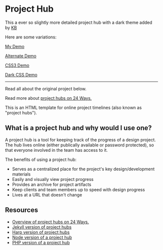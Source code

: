 Project Hub
================
This a ever so slightly more detailed project hub with a dark theme added by [KB](https://twitter.com/mektball)

Here are some variations: 

  [My Demo](http://roachhd.github.io/project-hub)

  [Alternate Demo](http://htmlpreview.github.io/?https://github.com/roachhd/project-hub/blob/gh-pages/altindex.html)

  [CSS3 Demo](http://htmlpreview.github.io/?https://github.com/roachhd/project-hub/blob/gh-pages/cssHub.html)

  [Dark CSS Demo](http://htmlpreview.github.io/?https://github.com/roachhd/project-hub/blob/gh-pages/darkcss.html)


---


Read all about the original project below.


Read more about [project hubs on 24 Ways.](http://24ways.org/2013/project-hubs/)

This is an HTML template for online project timelines (also known as "project hubs").

## What is a project hub and why would I use one?
A project hub is a tool for keeping track of the progress of a design project. The hub lives online (either publically available or password protected), so that everyone involved in the team has access to it.

The benefits of using a project hub:
- Serves as a centralized place for the project's key design/development materials
- Easily and visually view project progress
- Provides an archive for project artifacts
- Keep clients and team members up to speed with design progress
- Lives at a URL that doesn't change

## Resources
- [Overview of project hubs on 24 Ways.](http://24ways.org/2013/project-hubs/)
- [Jekyll version of project hubs](https://github.com/himedlooff/project-timeline)
- [Harp version of project hubs](https://github.com/jorgepedret/harp-project-hub)
- [Node version of a project hub](https://github.com/adorableio/projecthub)
- [PHP version of a project hub](https://github.com/tzi/ProjectHub)
